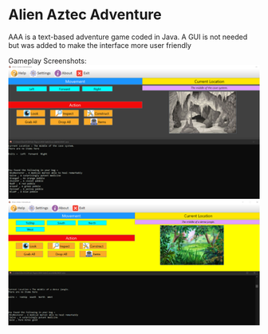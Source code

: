 # Alien Aztec Adventure

AAA is a text-based adventure game coded in Java.
A GUI is not needed but was added to make the interface more user friendly

Gameplay Screenshots:
![Alt text](https://github.com/DavoDC/AAA/blob/master/Executable/Screenshot1.png "Gameplay Screenshot")
![Alt text](https://github.com/DavoDC/AAA/blob/master/Executable/Screenshot2.png "Gameplay Screenshot")

